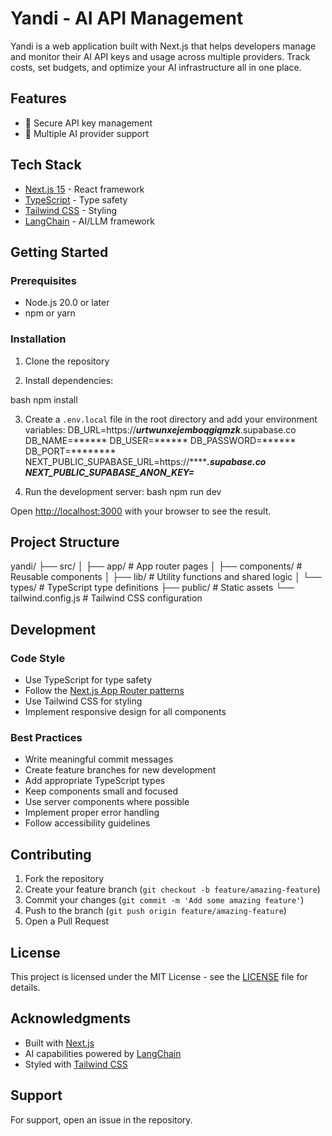 # Yandi - AI API Management

Yandi is a web application built with Next.js that helps developers manage and monitor their AI API keys and usage across multiple providers. Track costs, set budgets, and optimize your AI infrastructure all in one place.

## Features

- 🔑 Secure API key management
- 🔄 Multiple AI provider support

## Tech Stack

- [Next.js 15](https://nextjs.org/) - React framework
- [TypeScript](https://www.typescriptlang.org/) - Type safety
- [Tailwind CSS](https://tailwindcss.com/) - Styling
- [LangChain](https://js.langchain.com/) - AI/LLM framework

## Getting Started

### Prerequisites

- Node.js 20.0 or later
- npm or yarn

### Installation

1. Clone the repository

2. Install dependencies:

bash
npm install


3. Create a `.env.local` file in the root directory and add your environment variables:
DB_URL=https://*****urtwunxejemboqgiqmzk*****.supabase.co
DB_NAME=******
DB_USER=******
DB_PASSWORD=******
DB_PORT=********
NEXT_PUBLIC_SUPABASE_URL=https://*******.supabase.co
NEXT_PUBLIC_SUPABASE_ANON_KEY=***


4. Run the development server:
bash
npm run dev

Open [http://localhost:3000](http://localhost:3000) with your browser to see the result.

## Project Structure

yandi/
├── src/
│ ├── app/ # App router pages
│ ├── components/ # Reusable components
│ ├── lib/ # Utility functions and shared logic
│ └── types/ # TypeScript type definitions
├── public/ # Static assets
└── tailwind.config.js # Tailwind CSS configuration

## Development

### Code Style

- Use TypeScript for type safety
- Follow the [Next.js App Router patterns](https://nextjs.org/docs/app)
- Use Tailwind CSS for styling
- Implement responsive design for all components

### Best Practices

- Write meaningful commit messages
- Create feature branches for new development
- Add appropriate TypeScript types
- Keep components small and focused
- Use server components where possible
- Implement proper error handling
- Follow accessibility guidelines

## Contributing

1. Fork the repository
2. Create your feature branch (`git checkout -b feature/amazing-feature`)
3. Commit your changes (`git commit -m 'Add some amazing feature'`)
4. Push to the branch (`git push origin feature/amazing-feature`)
5. Open a Pull Request

## License

This project is licensed under the MIT License - see the [LICENSE](LICENSE) file for details.

## Acknowledgments

- Built with [Next.js](https://nextjs.org/)
- AI capabilities powered by [LangChain](https://js.langchain.com/)
- Styled with [Tailwind CSS](https://tailwindcss.com/)

## Support

For support, open an issue in the repository.